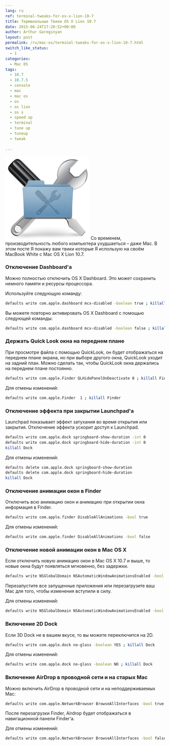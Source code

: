 ```yaml
---
lang: ru
ref: terminal-tweaks-for-os-x-lion-10-7
title: Терминальные Твики OS X Lion 10.7
date: 2015-06-24T17:20:52+00:00
author: Arthur Gareginyan
layout: post
permalink: /ru/mac-os/terminal-tweaks-for-os-x-lion-10-7.html
switch_like_status:
  - 1
categories:
  - Mac OS
tags:
  - 10.7
  - 10.7.5
  - console
  - mac
  - mac os
  - os
  - os lion
  - os x
  - speed up
  - terminal
  - tune up
  - tuneup
  - tweak

---
```


![thumb](/images/thumbnail/OS-X-Tweaks.png)
Со временем, производительность любого компьютера ухудшаеться – даже Mac. В этом посте Я покажу вам твики которые Я использую на своём MacBook White с Mac OS X Lion 10.7.


### Отключение Dashboard'а

Можно полностью отключить OS X Dashboard. Это может сохранить немного памяти и ресурсы процессора.

Используйте следующую команду:

```sh
defaults write com.apple.dashboard mcx-disabled -boolean true ; killall Dock
```

Вы можете повторно активировать OS X Dashboard с помощью следующей команды:

```sh
defaults write com.apple.dashboard mcx-disabled -boolean false ; killall Dock
```


### Держать Quick Look окна на переднем плане

При просмотре файла с помощью QuickLook, он будет отображаться на переднем плане экрана, но при выборе другого окна, QuickLook уходит на задний план. Можно сделать так, чтобы QuickLook окна держались на переднем плане постоянно.

```sh
defaults write com.apple.Finder QLHidePanelOnDeactivate 0 ; killall Finder
```

Для отмены изменений:

```sh
defaults write com.apple.Finder  1 ; killall Finder
```


### Отключение эффекта при закрытии Launchpad'а

Launchpad показывает эффект затухания во время открытия или закрытия. Отключение эффекта ускорит доступ к Launchpad.

```sh
defaults write com.apple.dock springboard-show-duration -int 0
defaults write com.apple.dock springboard-hide-duration -int 0
killall Dock
```

Для отмены изменений:

```sh
defaults delete com.apple.dock springboard-show-duration
defaults delete com.apple.dock springboard-hide-duration
killall Dock
```


### Отключение анимации окон в Finder

Отключить всю анимацию окон и анимацию при открытии окна информация в Finder. 

```sh
defaults write com.apple.finder DisableAllAnimations -bool true
```

Для отмены изменений:

```sh
defaults write com.apple.finder DisableAllAnimations -bool false
```


### Отключение новой анимации окон в Mac OS X

Если отключить новую анимацию окон в Mac OS X 10.7 и выше, то новые окна будут появляться мгновенно, без задержки.

```sh
defaults write NSGlobalDomain NSAutomaticWindowAnimationsEnabled -bool false
```

Перезапустите все запущенные приложения или перезагрузите ваш Mac для того, чтобы изменения вступили в силу.

Для отмены изменений:

```sh
defaults write NSGlobalDomain NSAutomaticWindowAnimationsEnabled -bool true
```


### Включение 2D Dock

Если 3D Dock не в вашем вкусе, то вы можете переключится на 2D.

```sh
defaults write com.apple.dock no-glass -boolean YES ; killall Dock
```

Для отмены изменений:

```sh
defaults write com.apple.dock no-glass -boolean NO ; killall Dock
```


### Включение AirDrop в проводной сети и на старых Mac

Можно включить AirDrop в проводной сети и на неподдерживаемых Mac:

```sh
defaults write com.apple.NetworkBrowser BrowseAllInterfaces -bool true ; killall Finder
```

После перезагрузки Finder, Airdrop будет отображаться в навигационной панели Finder'а.

Для отмены изменений:

```sh
defaults write com.apple.NetworkBrowser BrowseAllInterfaces -bool false ; killall Finder
```
